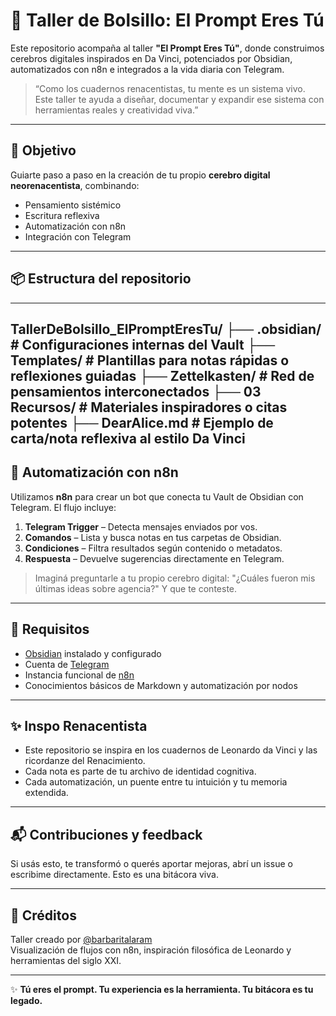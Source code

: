 # 🧠 Taller de Bolsillo: El Prompt Eres Tú

Este repositorio acompaña al taller **"El Prompt Eres Tú"**, donde construimos cerebros digitales inspirados en Da Vinci, potenciados por Obsidian, automatizados con n8n e integrados a la vida diaria con Telegram.

> “Como los cuadernos renacentistas, tu mente es un sistema vivo. Este taller te ayuda a diseñar, documentar y expandir ese sistema con herramientas reales y creatividad viva.”

---

## 🎯 Objetivo

Guiarte paso a paso en la creación de tu propio **cerebro digital neorenacentista**, combinando:

- Pensamiento sistémico  
- Escritura reflexiva  
- Automatización con n8n  
- Integración con Telegram  

---
## 📦 Estructura del repositorio
---
TallerDeBolsillo_ElPromptEresTu/
├──  .obsidian/ # Configuraciones internas del Vault
├── Templates/ # Plantillas para notas rápidas o reflexiones guiadas
├── Zettelkasten/ # Red de pensamientos interconectados
├── 03 Recursos/ # Materiales inspiradores o citas potentes
├── DearAlice.md # Ejemplo de carta/nota reflexiva al estilo Da Vinci
---

## 🔁 Automatización con n8n

Utilizamos **n8n** para crear un bot que conecta tu Vault de Obsidian con Telegram. El flujo incluye:

1. **Telegram Trigger** – Detecta mensajes enviados por vos.  
2. **Comandos** – Lista y busca notas en tus carpetas de Obsidian.  
3. **Condiciones** – Filtra resultados según contenido o metadatos.  
4. **Respuesta** – Devuelve sugerencias directamente en Telegram.  

> Imaginá preguntarle a tu propio cerebro digital: "¿Cuáles fueron mis últimas ideas sobre agencia?" Y que te conteste.

---

## 🧪 Requisitos

- [Obsidian](https://obsidian.md/) instalado y configurado  
- Cuenta de [Telegram](https://telegram.org/)  
- Instancia funcional de [n8n](https://n8n.io/)  
- Conocimientos básicos de Markdown y automatización por nodos  

---

## ✨ Inspo Renacentista

- Este repositorio se inspira en los cuadernos de Leonardo da Vinci y las ricordanze del Renacimiento.  
- Cada nota es parte de tu archivo de identidad cognitiva.  
- Cada automatización, un puente entre tu intuición y tu memoria extendida.

---

## 📬 Contribuciones y feedback

Si usás esto, te transformó o querés aportar mejoras, abrí un issue o escribime directamente. Esto es una bitácora viva.

---

## 🧵 Créditos

Taller creado por [@barbaritalaram](https://github.com/barbaritalaram)  
Visualización de flujos con n8n, inspiración filosófica de Leonardo y herramientas del siglo XXI.

---

✨ **Tú eres el prompt. Tu experiencia es la herramienta. Tu bitácora es tu legado.**
